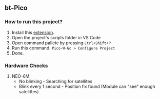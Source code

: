 ## bt-Pico

### How to run this project?

1. Install this [extension](https://marketplace.visualstudio.com/items?itemName=paulober.pico-w-go).
2. Open the project's scripts folder in VS Code
3. Open command pallete by pressing `Ctrl+Shift+P`
4. Run this command. `Pico-W-Go > Configure Project`
5. Done.

### Hardware Checks

1. NEO-6M
   - No blinking - Searching for satellites
   - Blink every 1 second - Position fix found (Module can "see" enough satelittes)
